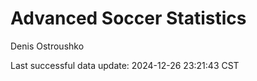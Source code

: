 # Advanced Soccer Statistics
Denis Ostroushko

<!-- gfm -->

Last successful data update: 2024-12-26 23:21:43 CST

